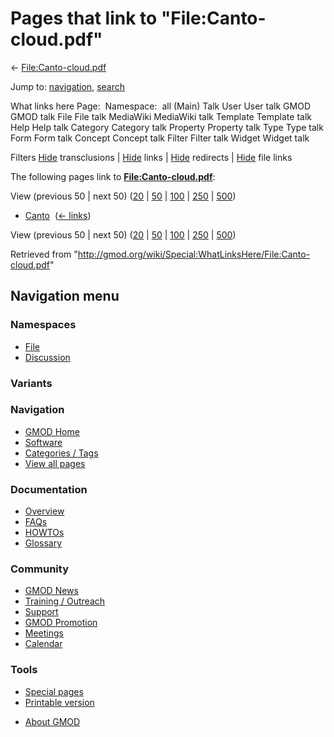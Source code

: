 <div id="mw-page-base" class="noprint">

</div>

<div id="mw-head-base" class="noprint">

</div>

<div id="content" class="mw-body" role="main">

<span id="top"></span>

<div id="mw-js-message" style="display:none;">

</div>



# <span dir="auto">Pages that link to "File:Canto-cloud.pdf"</span>

<div id="bodyContent">

<div id="contentSub">

←
[File:Canto-cloud.pdf](/wiki/File:Canto-cloud.pdf "File:Canto-cloud.pdf")

</div>

<div id="jump-to-nav" class="mw-jump">

Jump to: [navigation](#mw-navigation), [search](#p-search)

</div>

<div id="mw-content-text">

What links here Page:  Namespace:  all (Main) Talk User User talk GMOD
GMOD talk File File talk MediaWiki MediaWiki talk Template Template talk
Help Help talk Category Category talk Property Property talk Type Type
talk Form Form talk Concept Concept talk Filter Filter talk Widget
Widget talk

Filters
[Hide](/mediawiki/index.php?title=Special:WhatLinksHere/File:Canto-cloud.pdf&hidetrans=1 "Special:WhatLinksHere/File:Canto-cloud.pdf")
transclusions \|
[Hide](/mediawiki/index.php?title=Special:WhatLinksHere/File:Canto-cloud.pdf&hidelinks=1 "Special:WhatLinksHere/File:Canto-cloud.pdf")
links \|
[Hide](/mediawiki/index.php?title=Special:WhatLinksHere/File:Canto-cloud.pdf&hideredirs=1 "Special:WhatLinksHere/File:Canto-cloud.pdf")
redirects \|
[Hide](/mediawiki/index.php?title=Special:WhatLinksHere/File:Canto-cloud.pdf&hideimages=1 "Special:WhatLinksHere/File:Canto-cloud.pdf")
file links

The following pages link to
**[File:Canto-cloud.pdf](/wiki/File:Canto-cloud.pdf "File:Canto-cloud.pdf")**:

View (previous 50 \| next 50)
([20](/mediawiki/index.php?title=Special:WhatLinksHere/File:Canto-cloud.pdf&limit=20 "Special:WhatLinksHere/File:Canto-cloud.pdf")
\|
[50](/mediawiki/index.php?title=Special:WhatLinksHere/File:Canto-cloud.pdf&limit=50 "Special:WhatLinksHere/File:Canto-cloud.pdf")
\|
[100](/mediawiki/index.php?title=Special:WhatLinksHere/File:Canto-cloud.pdf&limit=100 "Special:WhatLinksHere/File:Canto-cloud.pdf")
\|
[250](/mediawiki/index.php?title=Special:WhatLinksHere/File:Canto-cloud.pdf&limit=250 "Special:WhatLinksHere/File:Canto-cloud.pdf")
\|
[500](/mediawiki/index.php?title=Special:WhatLinksHere/File:Canto-cloud.pdf&limit=500 "Special:WhatLinksHere/File:Canto-cloud.pdf"))

- [Canto](/wiki/Canto "Canto") ‎ <span class="mw-whatlinkshere-tools">([←
  links](/mediawiki/index.php?title=Special:WhatLinksHere&target=Canto "Special:WhatLinksHere"))</span>

View (previous 50 \| next 50)
([20](/mediawiki/index.php?title=Special:WhatLinksHere/File:Canto-cloud.pdf&limit=20 "Special:WhatLinksHere/File:Canto-cloud.pdf")
\|
[50](/mediawiki/index.php?title=Special:WhatLinksHere/File:Canto-cloud.pdf&limit=50 "Special:WhatLinksHere/File:Canto-cloud.pdf")
\|
[100](/mediawiki/index.php?title=Special:WhatLinksHere/File:Canto-cloud.pdf&limit=100 "Special:WhatLinksHere/File:Canto-cloud.pdf")
\|
[250](/mediawiki/index.php?title=Special:WhatLinksHere/File:Canto-cloud.pdf&limit=250 "Special:WhatLinksHere/File:Canto-cloud.pdf")
\|
[500](/mediawiki/index.php?title=Special:WhatLinksHere/File:Canto-cloud.pdf&limit=500 "Special:WhatLinksHere/File:Canto-cloud.pdf"))

</div>

<div class="printfooter">

Retrieved from
"<http://gmod.org/wiki/Special:WhatLinksHere/File:Canto-cloud.pdf>"

</div>

<div id="catlinks" class="catlinks catlinks-allhidden">

</div>

<div class="visualClear">

</div>

</div>

</div>

<div id="mw-navigation">

## Navigation menu

<div id="mw-head">



<div id="left-navigation">

<div id="p-namespaces" class="vectorTabs" role="navigation"
aria-labelledby="p-namespaces-label">

### Namespaces

- <span id="ca-nstab-image"><a href="/wiki/File:Canto-cloud.pdf" accesskey="c"
  title="View the file page [c]">File</a></span>
- <span id="ca-talk"><a
  href="/mediawiki/index.php?title=File_talk:Canto-cloud.pdf&amp;action=edit&amp;redlink=1"
  accesskey="t"
  title="Discussion about the content page [t]">Discussion</a></span>

</div>

<div id="p-variants" class="vectorMenu emptyPortlet" role="navigation"
aria-labelledby="p-variants-label">

### 

### Variants[](#)

<div class="menu">

</div>

</div>

</div>





</div>

</div>

</div>

<div id="mw-panel">

<div id="p-logo" role="banner">

<a href="/wiki/Main_Page"
style="background-image: url(http://gmod.org/images/GMOD-cogs.png);"
title="Visit the main page"></a>

</div>

<div id="p-Navigation" class="portal" role="navigation"
aria-labelledby="p-Navigation-label">

### Navigation

<div class="body">

- <span id="n-GMOD-Home">[GMOD Home](/wiki/Main_Page)</span>
- <span id="n-Software">[Software](/wiki/GMOD_Components)</span>
- <span id="n-Categories-.2F-Tags">[Categories /
  Tags](/wiki/Categories)</span>
- <span id="n-View-all-pages">[View all
  pages](/wiki/Special:AllPages)</span>

</div>

</div>

<div id="p-Documentation" class="portal" role="navigation"
aria-labelledby="p-Documentation-label">

### Documentation

<div class="body">

- <span id="n-Overview">[Overview](/wiki/Overview)</span>
- <span id="n-FAQs">[FAQs](/wiki/Category:FAQ)</span>
- <span id="n-HOWTOs">[HOWTOs](/wiki/Category:HOWTO)</span>
- <span id="n-Glossary">[Glossary](/wiki/Glossary)</span>

</div>

</div>

<div id="p-Community" class="portal" role="navigation"
aria-labelledby="p-Community-label">

### Community

<div class="body">

- <span id="n-GMOD-News">[GMOD News](/wiki/GMOD_News)</span>
- <span id="n-Training-.2F-Outreach">[Training /
  Outreach](/wiki/Training_and_Outreach)</span>
- <span id="n-Support">[Support](/wiki/Support)</span>
- <span id="n-GMOD-Promotion">[GMOD
  Promotion](/wiki/GMOD_Promotion)</span>
- <span id="n-Meetings">[Meetings](/wiki/Meetings)</span>
- <span id="n-Calendar">[Calendar](/wiki/Calendar)</span>

</div>

</div>

<div id="p-tb" class="portal" role="navigation"
aria-labelledby="p-tb-label">

### Tools

<div class="body">

- <span id="t-specialpages"><a href="/wiki/Special:SpecialPages" accesskey="q"
  title="A list of all special pages [q]">Special pages</a></span>
- <span id="t-print"><a
  href="/mediawiki/index.php?title=Special:WhatLinksHere/File:Canto-cloud.pdf&amp;printable=yes"
  rel="alternate" accesskey="p"
  title="Printable version of this page [p]">Printable version</a></span>

</div>

</div>

</div>

</div>

<div id="footer" role="contentinfo">

- <span id="footer-places-about">[About
  GMOD](/wiki/GMOD:About "GMOD:About")</span>

<!-- -->






</div>
